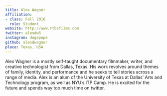 ```yaml
---
title: Alex Wagner
affiliation:
- class: Fall 2016
  role: Student
website: http://www.rtbsfilms.com
twitter: alexdw5
instagram: dogepope
github: alexdwagner
place: Texas, USA
---
```

Alex Wagner is a mostly self-taught documentary filmmaker, writer, and creative technologist from Dallas, Texas. His work revolves around themes of family, identity, and performance and he seeks to tell stories across a range of media. Alex is an alum of the University of Texas at Dallas’ Arts and Technology program, as well as NYU’s ITP Camp. He is excited for the future and spends way too much time on twitter.